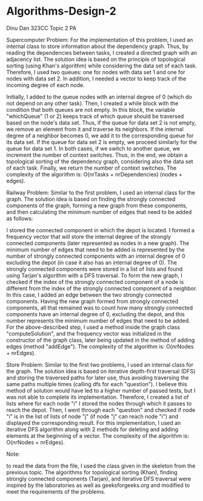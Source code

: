 # Algorithms-Design-2

Dinu Dan
323CC
Topic 2 PA

Supercomputer Problem:
For the implementation of this problem, I used an internal class to store information about the dependency graph. Thus, by reading the dependencies between tasks, I created a directed graph with an adjacency list. The solution idea is based on the principle of topological sorting (using Khan's algorithm) while considering the data set of each task. Therefore, I used two queues: one for nodes with data set 1 and one for nodes with data set 2. In addition, I needed a vector to keep track of the incoming degree of each node.

Initially, I added to the queue nodes with an internal degree of 0 (which do not depend on any other task). Then, I created a while block with the condition that both queues are not empty. In this block, the variable "whichQueue" (1 or 2) keeps track of which queue should be traversed based on the node's data set. Thus, if the queue for data set 2 is not empty, we remove an element from it and traverse its neighbors. If the internal degree of a neighbor becomes 0, we add it to the corresponding queue for its data set. If the queue for data set 2 is empty, we proceed similarly for the queue for data set 1. In both cases, if we switch to another queue, we increment the number of context switches. Thus, in the end, we obtain a topological sorting of the dependency graph, considering also the data set of each task. Finally, we return the number of context switches. The complexity of the algorithm is: O(nrTasks + nrDependencies) (nodes + edges).

Railway Problem:
Similar to the first problem, I used an internal class for the graph. The solution idea is based on finding the strongly connected components of the graph, forming a new graph from these components, and then calculating the minimum number of edges that need to be added as follows:

I stored the connected component in which the depot is located.
I formed a frequency vector that will store the internal degree of the strongly connected components (later represented as nodes in a new graph).
The minimum number of edges that need to be added is represented by the number of strongly connected components with an internal degree of 0 excluding the depot (in case it also has an internal degree of 0).
The strongly connected components were stored in a list of lists and found using Tarjan's algorithm with a DFS traversal. To form the new graph, I checked if the index of the strongly connected component of a node is different from the index of the strongly connected component of a neighbor. In this case, I added an edge between the two strongly connected components. Having the new graph formed from strongly connected components, all that remained was to count how many strongly connected components have an internal degree of 0, excluding the depot, and this number represents the minimum number of edges that need to be added. For the above-described step, I used a method inside the graph class "computeSolution", and the frequency vector was initialized in the constructor of the graph class, later being updated in the method of adding edges (method "addEdge"). The complexity of the algorithm is: O(nrNodes + nrEdges).

Store Problem:
Similar to the first two problems, I used an internal class for the graph. The solution idea is based on iterative depth-first traversal (DFS) and storing the traversed paths for later use, thus avoiding traversing the same paths multiple times (calling dfs for each "question"). I believe this method of solution would have led to a higher number of passed tests, but I was not able to complete its implementation. Therefore, I created a list of lists where for each node "i" I stored the nodes through which it passes to reach the depot. Then, I went through each "question" and checked if node "i" is in the list of lists of node "j" (if node "j" can reach node "i") and displayed the corresponding result. For this implementation, I used an iterative DFS algorithm along with 2 methods for deleting and adding elements at the beginning of a vector. The complexity of the algorithm is: O(nrNodes + nrEdges).

Note:

to read the data from the file, I used the class given in the skeleton from the previous topic.
The algorithms for topological sorting (Khan), finding strongly connected components (Tarjan), and iterative DFS traversal were inspired by the laboratories as well as geeksforgeeks.org and modified to meet the requirements of the problems.
